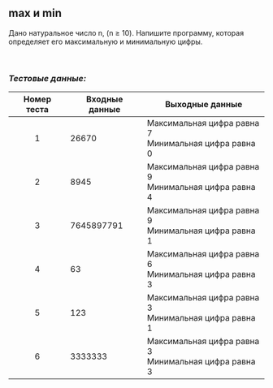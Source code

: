 ## max и min

Дано натуральное число n, (n ≥ 10). Напишите программу, которая определяет его максимальную и минимальную цифры.

<br>

### *Тестовые данные:*

| Номер теста | Входные данные | Выходные данные |
|:-----------:|----------------|-----------------|
|      1      | 26670        | Максимальная цифра равна 7<br>Минимальная цифра равна 0 |
|      2      | 8945         | Максимальная цифра равна 9<br>Минимальная цифра равна 4 |
|      3      | 7645897791     | Максимальная цифра равна 9<br>Минимальная цифра равна 1 |
|      4      | 63            | Максимальная цифра равна 6<br>Минимальная цифра равна 3 |
|      5      | 123             | Максимальная цифра равна 3<br>Минимальная цифра равна 1 |
|      6      | 3333333          | Максимальная цифра равна 3<br>Минимальная цифра равна 3 |